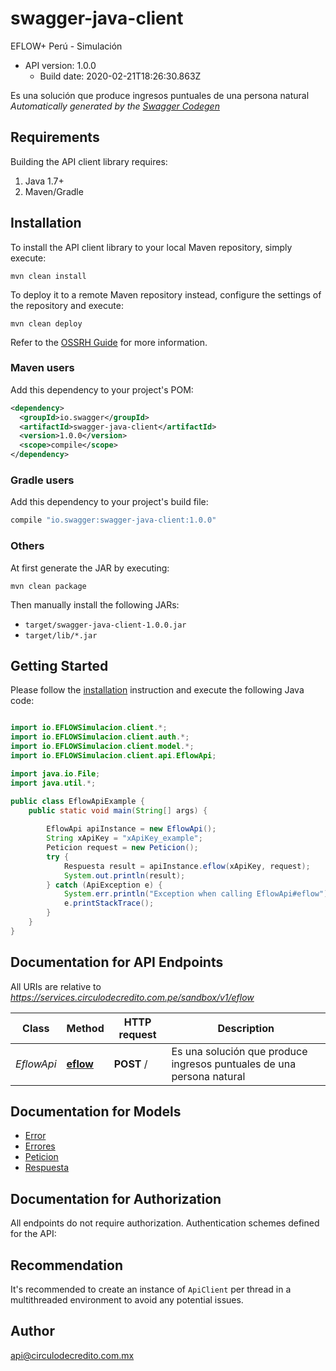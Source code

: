 # swagger-java-client

EFLOW+ Perú - Simulación
- API version: 1.0.0
  - Build date: 2020-02-21T18:26:30.863Z

Es una solución que produce ingresos puntuales de una persona natural
*Automatically generated by the [Swagger Codegen](https://github.com/swagger-api/swagger-codegen)*
## Requirements

Building the API client library requires:
1. Java 1.7+
2. Maven/Gradle
## Installation

To install the API client library to your local Maven repository, simply execute:
```shell
mvn clean install
```

To deploy it to a remote Maven repository instead, configure the settings of the repository and execute:
```shell
mvn clean deploy
```

Refer to the [OSSRH Guide](http://central.sonatype.org/pages/ossrh-guide.html) for more information.
### Maven users

Add this dependency to your project's POM:
```xml
<dependency>
  <groupId>io.swagger</groupId>
  <artifactId>swagger-java-client</artifactId>
  <version>1.0.0</version>
  <scope>compile</scope>
</dependency>
```
### Gradle users

Add this dependency to your project's build file:
```groovy
compile "io.swagger:swagger-java-client:1.0.0"
```
### Others

At first generate the JAR by executing:
```shell
mvn clean package
```

Then manually install the following JARs:
* `target/swagger-java-client-1.0.0.jar`
* `target/lib/*.jar`
## Getting Started

Please follow the [installation](#installation) instruction and execute the following Java code:
```java

import io.EFLOWSimulacion.client.*;
import io.EFLOWSimulacion.client.auth.*;
import io.EFLOWSimulacion.client.model.*;
import io.EFLOWSimulacion.client.api.EflowApi;

import java.io.File;
import java.util.*;

public class EflowApiExample {
    public static void main(String[] args) {
        
        EflowApi apiInstance = new EflowApi();
        String xApiKey = "xApiKey_example";
        Peticion request = new Peticion();
        try {
            Respuesta result = apiInstance.eflow(xApiKey, request);
            System.out.println(result);
        } catch (ApiException e) {
            System.err.println("Exception when calling EflowApi#eflow");
            e.printStackTrace();
        }
    }
}
```
## Documentation for API Endpoints

All URIs are relative to *https://services.circulodecredito.com.pe/sandbox/v1/eflow*

Class | Method | HTTP request | Description
------------ | ------------- | ------------- | -------------
*EflowApi* | [**eflow**](docs/EflowApi.md#eflow) | **POST** / | Es una solución que produce ingresos puntuales de una persona natural
## Documentation for Models
 - [Error](docs/Error.md)
 - [Errores](docs/Errores.md)
 - [Peticion](docs/Peticion.md)
 - [Respuesta](docs/Respuesta.md)
## Documentation for Authorization

All endpoints do not require authorization.
Authentication schemes defined for the API:
## Recommendation

It's recommended to create an instance of `ApiClient` per thread in a multithreaded environment to avoid any potential issues.
## Author

api@circulodecredito.com.mx

